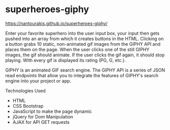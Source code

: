 # superheroes-giphy

https://nantourakis.github.io/superheroes-giphy/

Enter your favorite superhero into the user input box, your input then gets pushed into an array from which it creates buttons in the HTML. Clicking on a button grabs 10 static, non-animated gif images from the GIPHY API and places them on the page.
When the user clicks one of the still GIPHY images, the gif should animate.
If the user clicks the gif again, it should stop playing.
With every gif is displayed its rating (PG, G, etc.).

GIPHY is an animated GIF search engine. The GIPHY API is a series of JSON read endpoints that allow you to integrate the features of GIPHY's search engine into your project or app.

Technologies Used
<ul>
<li>HTML</li>
<li>CSS Bootstrap</li>
<li>JavaScript to make the page dynamic</li>
<li>jQuery for Dom Manipulation</li>
<li>AJAX for API GET requests</li>
</ul>

